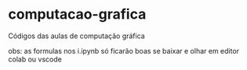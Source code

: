 # computacao-grafica
Códigos das aulas de computação gráfica

obs: as formulas nos i.ipynb só ficarão boas se baixar e olhar em editor colab ou vscode
